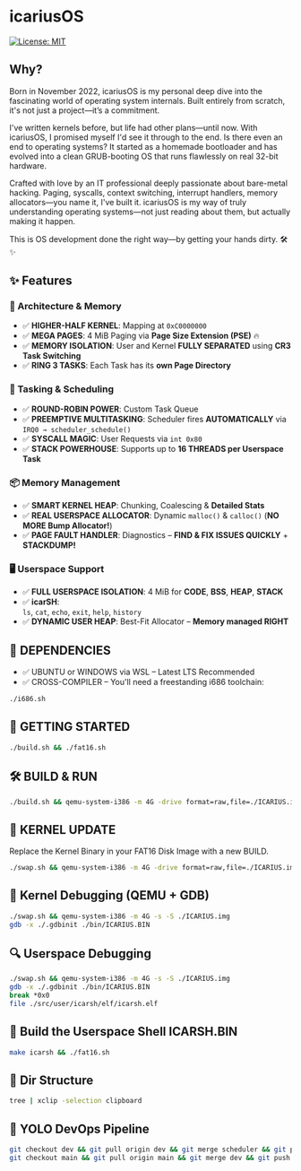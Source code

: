 # icariusOS

[![License: MIT](https://img.shields.io/badge/License-MIT-blue.svg)](https://opensource.org/licenses/MIT)

## Why?

Born in November 2022, icariusOS is my personal deep dive into the fascinating world of operating system internals. Built entirely from scratch, it's not just a project—it’s a commitment.

I've written kernels before, but life had other plans—until now. With icariusOS, I promised myself I'd see it through to the end. Is there even an end to operating systems? It started as a homemade bootloader and has evolved into a clean GRUB-booting OS that runs flawlessly on real 32-bit hardware.

Crafted with love by an IT professional deeply passionate about bare-metal hacking. Paging, syscalls, context switching, interrupt handlers, memory allocators—you name it, I've built it. icariusOS is my way of truly understanding operating systems—not just reading about them, but actually making it happen.

This is OS development done the right way—by getting your hands dirty. 🛠️✨

## ✨ Features

### 🔧 Architecture & Memory
- ✅ **HIGHER-HALF KERNEL**: Mapping at `0xC0000000`
- ✅ **MEGA PAGES**: 4 MiB Paging via **Page Size Extension (PSE)** 🔥
- ✅ **MEMORY ISOLATION**: User and Kernel **FULLY SEPARATED** using **CR3 Task Switching**
- ✅ **RING 3 TASKS**: Each Task has its **own Page Directory**

### 🧠 Tasking & Scheduling
- ✅ **ROUND-ROBIN POWER**: Custom Task Queue 
- ✅ **PREEMPTIVE MULTITASKING**: Scheduler fires **AUTOMATICALLY** via `IRQ0 → scheduler_schedule()`
- ✅ **SYSCALL MAGIC**: User Requests via `int 0x80`
- ✅ **STACK POWERHOUSE**: Supports up to **16 THREADS per Userspace Task** 

### 📦 Memory Management
- ✅ **SMART KERNEL HEAP**: Chunking, Coalescing & **Detailed Stats**
- ✅ **REAL USERSPACE ALLOCATOR**: Dynamic `malloc()` & `calloc()` (**NO MORE Bump Allocator!**)
- ✅ **PAGE FAULT HANDLER**: Diagnostics – **FIND & FIX ISSUES QUICKLY** + **STACKDUMP!**

### 🖥️ Userspace Support
- ✅ **FULL USERSPACE ISOLATION**: 4 MiB for **CODE**, **BSS**, **HEAP**, **STACK** 
- ✅ **icarSH**:  
  `ls`, `cat`, `echo`, `exit`, `help`, `history`
- ✅ **DYNAMIC USER HEAP**: Best-Fit Allocator – **Memory managed RIGHT**

## 🧩 DEPENDENCIES

- ✅ UBUNTU or WINDOWS via WSL – Latest LTS Recommended
- ✅ CROSS-COMPILER – You'll need a freestanding i686 toolchain:

```bash
./i686.sh
```

## 🚀 GETTING STARTED

```bash
./build.sh && ./fat16.sh

```
## 🛠️ BUILD & RUN

```bash
./build.sh && qemu-system-i386 -m 4G -drive format=raw,file=./ICARIUS.img
```

## 🔁 KERNEL UPDATE

Replace the Kernel Binary in your FAT16 Disk Image with a new BUILD.

```bash
./swap.sh && qemu-system-i386 -m 4G -drive format=raw,file=./ICARIUS.img
```

## 🧠 Kernel Debugging (QEMU + GDB)

```bash
./swap.sh && qemu-system-i386 -m 4G -s -S ./ICARIUS.img
gdb -x ./.gdbinit ./bin/ICARIUS.BIN
```

## 🔍 Userspace Debugging

```bash
./swap.sh && qemu-system-i386 -m 4G -s -S ./ICARIUS.img
gdb -x ./.gdbinit ./bin/ICARIUS.BIN
break *0x0
file ./src/user/icarsh/elf/icarsh.elf
```

## 🐚 Build the Userspace Shell ICARSH.BIN

```bash
make icarsh && ./fat16.sh
```

## 🌲 Dir Structure

```bash
tree | xclip -selection clipboard
```

## 🤖 YOLO DevOps Pipeline

```bash
git checkout dev && git pull origin dev && git merge scheduler && git push origin dev && \
git checkout main && git pull origin main && git merge dev && git push origin main 
```